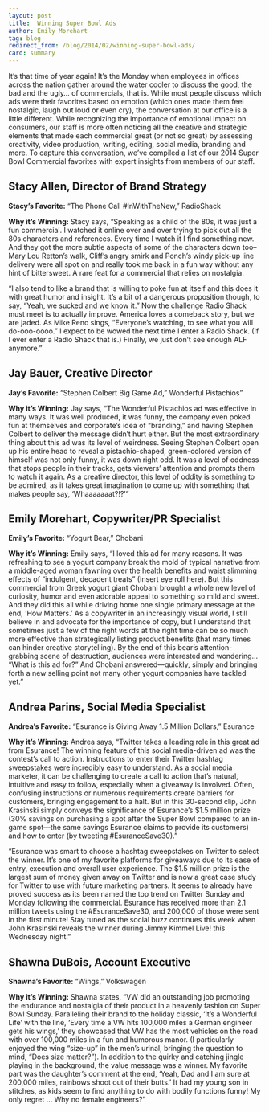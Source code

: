 ```yaml
---
layout: post
title:  Winning Super Bowl Ads
author: Emily Morehart
tag: blog
redirect_from: /blog/2014/02/winning-super-bowl-ads/
card: summary
---
```


It’s that time of year again! It’s the Monday when employees in offices across the nation gather around the water cooler to discuss the good, the bad and the ugly… of commercials, that is. While most people discuss which ads were their favorites based on emotion (which ones made them feel nostalgic, laugh out loud or even cry), the conversation at our office is a little different. While recognizing the importance of emotional impact on consumers, our staff is more often noticing all the creative and strategic elements that made each commercial great (or not so great) by assessing creativity, video production, writing, editing, social media, branding and more. To capture this conversation, we’ve compiled a list of our 2014 Super Bowl Commercial favorites with expert insights from members of our staff.

## Stacy Allen, Director of Brand Strategy  

**Stacy’s Favorite:** “The Phone Call #InWithTheNew,” RadioShack

**Why it’s Winning:** Stacy says, “Speaking as a child of the 80s, it was just a fun commercial. I watched it online over and over trying to pick out all the 80s characters and references. Every time I watch it I find something new. And they got the more subtle aspects of some of the characters down too–Mary Lou Retton’s walk, Cliff’s angry smirk and Ponch’s windy pick-up line delivery were all spot on and really took me back in a fun way without any hint of bittersweet. A rare feat for a commercial that relies on nostalgia.

“I also tend to like a brand that is willing to poke fun at itself and this does it with great humor and insight. It’s a bit of a dangerous proposition though, to say, “Yeah, we sucked and we know it.” Now the challenge Radio Shack must meet is to actually improve. America loves a comeback story, but we are jaded. As Mike Reno sings, “Everyone’s watching, to see what you will do-ooo-oooo.” I expect to be wowed the next time I enter a Radio Shack. (If I ever enter a Radio Shack that is.) Finally, we just don’t see enough ALF anymore.”

## Jay Bauer, Creative Director

**Jay’s Favorite:** “Stephen Colbert Big Game Ad,” Wonderful Pistachios”

**Why it’s Winning:** Jay says, “The Wonderful Pistachios ad was effective in many ways. It was well produced, it was funny, the company even poked fun at themselves and corporate’s idea of “branding,” and having Stephen Colbert to deliver the message didn’t hurt either. But the most extraordinary thing about this ad was its level of weirdness. Seeing Stephen Colbert open up his entire head to reveal a pistachio-shaped, green-colored version of himself was not only funny, it was down right odd. It was a level of oddness that stops people in their tracks, gets viewers’ attention and prompts them to watch it again. As a creative director, this level of oddity is something to be admired, as it takes great imagination to come up with something that makes people say, ‘Whaaaaaaat?!?’”

## Emily Morehart, Copywriter/PR Specialist  

**Emily’s Favorite:** “Yogurt Bear,” Chobani

**Why it’s Winning:** Emily says, “I loved this ad for many reasons. It was refreshing to see a yogurt company break the mold of typical narrative from a middle-aged woman fawning over the health benefits and waist slimming effects of “indulgent, decadent treats” (Insert eye roll here). But this commercial from Greek yogurt giant Chobani brought a whole new level of curiosity, humor and even adorable appeal to something so mild and sweet. And they did this all while driving home one single primary message at the end, ‘How Matters.’ As a copywriter in an increasingly visual world, I still believe in and advocate for the importance of copy, but I understand that sometimes just a few of the right words at the right time can be so much more effective than strategically listing product benefits (that many times can hinder creative storytelling). By the end of this bear’s attention-grabbing scene of destruction, audiences were interested and wondering… “What is this ad for?” And Chobani answered—quickly, simply and bringing forth a new selling point not many other yogurt companies have tackled yet.”

## Andrea Parins, Social Media Specialist

**Andrea’s Favorite:** “Esurance is Giving Away 1.5 Million Dollars,” Esurance

**Why it’s Winning:** Andrea says, “Twitter takes a leading role in this great ad from Esurance! The winning feature of this social media-driven ad was the contest’s call to action. Instructions to enter their Twitter hashtag sweepstakes were incredibly easy to understand. As a social media marketer, it can be challenging to create a call to action that’s natural, intuitive and easy to follow, especially when a giveaway is involved. Often, confusing instructions or numerous requirements create barriers for customers, bringing engagement to a halt. But in this 30-second clip, John Krasinski simply conveys the significance of Esurance’s $1.5 million prize (30% savings on purchasing a spot after the Super Bowl compared to an in-game spot—the same savings Esurance claims to provide its customers) and how to enter (by tweeting #EsuranceSave30).”

“Esurance was smart to choose a hashtag sweepstakes on Twitter to select the winner. It’s one of my favorite platforms for giveaways due to its ease of entry, execution and overall user experience. The $1.5 million prize is the largest sum of money given away on Twitter and is now a great case study for Twitter to use with future marketing partners. It seems to already have proved success as its been named the top trend on Twitter Sunday and Monday following the commercial. Esurance has received more than 2.1 million tweets using the #EsuranceSave30, and 200,000 of those were sent in the first minute! Stay tuned as the social buzz continues this week when John Krasinski reveals the winner during Jimmy Kimmel Live! this Wednesday night.”

## Shawna DuBois, Account Executive

**Shawna’s Favorite:** “Wings,” Volkswagen

**Why it’s Winning:** Shawna states, “VW did an outstanding job promoting the endurance and nostalgia of their product in a heavenly fashion on Super Bowl Sunday. Paralleling their brand to the holiday classic, ‘It’s a Wonderful Life’ with the line, ‘Every time a VW hits 100,000 miles a German engineer gets his wings,’ they showcased that VW has the most vehicles on the road with over 100,000 miles in a fun and humorous manor. (I particularly enjoyed the wing “size-up” in the men’s urinal, bringing the question to mind, “Does size matter?”). In addition to the quirky and catching jingle playing in the background, the value message was a winner. My favorite part was the daughter’s comment at the end, ‘Yeah, Dad and I am sure at 200,000 miles, rainbows shoot out of their butts.’  It had my young son in stitches, as kids seem to find anything to do with bodily functions funny! My only regret … Why no female engineers?”

